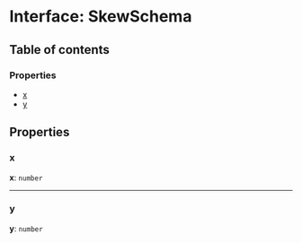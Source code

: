 # Interface: SkewSchema

## Table of contents

### Properties

* [x](/en/auto-docs/utils/interfaces/SkewSchema.md#x)
* [y](/en/auto-docs/utils/interfaces/SkewSchema.md#y)

## Properties

### x

**x**: `number`

***

### y

**y**: `number`
